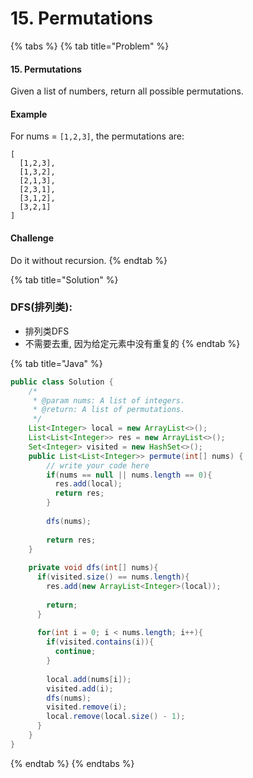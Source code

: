# 15. Permutations

{% tabs %}
{% tab title="Problem" %}
#### 15. Permutations

Given a list of numbers, return all possible permutations.

#### Example

For nums = `[1,2,3]`, the permutations are:

```text
[
  [1,2,3],
  [1,3,2],
  [2,1,3],
  [2,3,1],
  [3,1,2],
  [3,2,1]
]
```

#### Challenge

Do it without recursion.
{% endtab %}

{% tab title="Solution" %}
### DFS\(排列类\):

* 排列类DFS
* 不需要去重, 因为给定元素中没有重复的
{% endtab %}

{% tab title="Java" %}
```java
public class Solution {
    /*
     * @param nums: A list of integers.
     * @return: A list of permutations.
     */
    List<Integer> local = new ArrayList<>();
    List<List<Integer>> res = new ArrayList<>();
    Set<Integer> visited = new HashSet<>();
    public List<List<Integer>> permute(int[] nums) {
        // write your code here
        if(nums == null || nums.length == 0){
          res.add(local);
          return res;
        }
        
        dfs(nums);
        
        return res;
    }
    
    private void dfs(int[] nums){
      if(visited.size() == nums.length){
        res.add(new ArrayList<Integer>(local));
        
        return;
      }
      
      for(int i = 0; i < nums.length; i++){
        if(visited.contains(i)){
          continue;
        }
        
        local.add(nums[i]);
        visited.add(i);
        dfs(nums);
        visited.remove(i);
        local.remove(local.size() - 1);
      }
    }
}
```
{% endtab %}
{% endtabs %}


